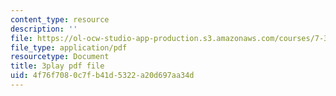 ```yaml
---
content_type: resource
description: ''
file: https://ol-ocw-studio-app-production.s3.amazonaws.com/courses/7-341-the-microbiome-and-drug-delivery-cross-species-communication-in-health-and-disease-spring-2018/4f76f7080c7fb41d5322a20d697aa34d_blD8f7MOhFQ.pdf
file_type: application/pdf
resourcetype: Document
title: 3play pdf file
uid: 4f76f708-0c7f-b41d-5322-a20d697aa34d
---
```

